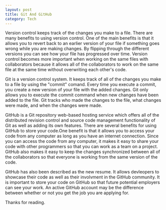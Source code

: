 ```yaml
---
layout: post
title: Git And GitHub
category: Tech
---
```


<p>Version control keeps track of the changes you make to a file. There are many benefits to using version control. One of the main benefits is that it allows you to revert back to an earlier version of your file if something goes wrong while you are making changes. By flipping through the different versions you can see how your file has progressed over time. Version control becomes more important when working on the same files with collaborators because it allows all of the collaborators to work on the same file at the same time without overwriting each other's code.</p>

<p>Git is a version control system. It keeps track of all of the changes you make to a file by using the "commit" comand. Every time you execute a commit, you create a new version of your file with the added changes. Git only allows you to execute the commit command when new changes have been added to the file. Git tracks who made the changes to the file, what changes were made, and when the changes were made.</p>

<p>GitHub is a Git repository web-based hosting service which offers all of the distributed revision control and source code management functionality of Git as well as adding its own features. There are several benefits for using GitHub to store your code.One benefit is that it allows you to access your code from any computer as long as you have an internet connection. Since you can access the code from any computer, it makes it easy to share your code with other programmers so that you can work as a team on a project. GitHub also makes it easy to keep the changes synchronized between all of the collaborators so that everyone is working from the same version of the code.</p>

<p>GitHub has also been described as the new resume. It allows devleopers to showcase their code as well as their involvment in the GitHub community. It is important to store your code on GitHub so that future potential employers can see your work. An active GitHub account may be the difference between whether or not you get the job you are applying for.</p>

<p>Thanks for reading.</p>